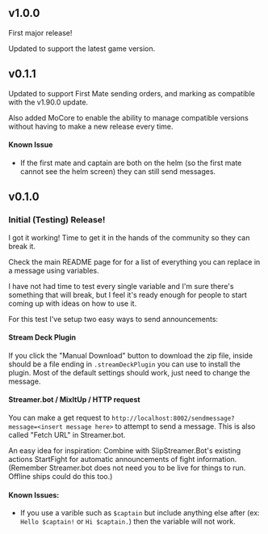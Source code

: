## v1.0.0

First major release!

Updated to support the latest game version.

## v0.1.1

Updated to support First Mate sending orders, and marking as compatible with the v1.90.0 update.

Also added MoCore to enable the ability to manage compatible versions without having to make a new release every time.

#### Known Issue

- If the first mate and captain are both on the helm (so the first mate cannot see the helm screen) they can still send messages.

## v0.1.0

### Initial (Testing) Release!

I got it working! Time to get it in the hands of the community so they can break it.

Check the main README page for for a list of everything you can replace in a message using variables.

I have not had time to test every single variable and I'm sure there's something that will break, but I feel it's ready enough for people to start coming up with ideas on how to use it.

For this test I've setup two easy ways to send announcements:

#### Stream Deck Plugin

If you click the "Manual Download" button to download the zip file, inside should be a file ending in `.streamDeckPlugin` you can use to install the plugin. Most of the default settings should work, just need to change the message.

#### Streamer.bot / MixItUp / HTTP request

You can make a get request to `http://localhost:8002/sendmessage?message=<insert message here>` to attempt to send a message. This is also called "Fetch URL" in Streamer.bot.

An easy idea for inspiration: Combine with SlipStreamer.Bot's existing actions StartFight for automatic announcements of fight information. (Remember Streamer.bot does not need you to be live for things to run. Offline ships could do this too.)

#### Known Issues:
- If you use a varible such as `$captain` but include anything else after (ex: `Hello $captain!` or `Hi $captain.`) then the variable will not work.